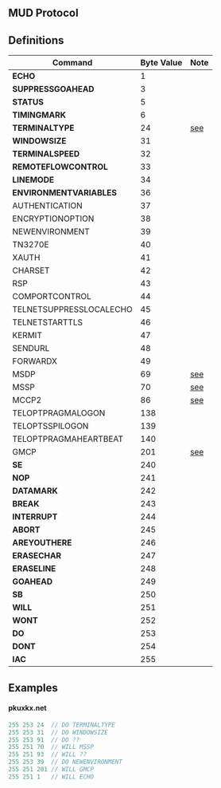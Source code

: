 MUD Protocol
---

## Definitions
| **Command**              | **Byte Value** | **Note**                                             |
| ------------------------ | -------------- | ---------------------------------------------------- |
| **ECHO**                 | 1              |                                                      |
| **SUPPRESSGOAHEAD**      | 3              |                                                      |
| **STATUS**               | 5              |                                                      |
| **TIMINGMARK**           | 6              |                                                      |
| **TERMINALTYPE**         | 24             | [see](https://tintin.sourceforge.io/protocols/mtts/) |
| **WINDOWSIZE**           | 31             |                                                      |
| **TERMINALSPEED**        | 32             |                                                      |
| **REMOTEFLOWCONTROL**    | 33             |                                                      |
| **LINEMODE**             | 34             |                                                      |
| **ENVIRONMENTVARIABLES** | 36             |                                                      |
| AUTHENTICATION           | 37             |                                                      |
| ENCRYPTIONOPTION         | 38             |                                                      |
| NEWENVIRONMENT           | 39             |                                                      |
| TN3270E                  | 40             |                                                      |
| XAUTH                    | 41             |                                                      |
| CHARSET                  | 42             |                                                      |
| RSP                      | 43             |                                                      |
| COMPORTCONTROL           | 44             |                                                      |
| TELNETSUPPRESSLOCALECHO  | 45             |                                                      |
| TELNETSTARTTLS           | 46             |                                                      |
| KERMIT                   | 47             |                                                      |
| SENDURL                  | 48             |                                                      |
| FORWARDX                 | 49             |                                                      |
| MSDP                     | 69             | [see](https://tintin.sourceforge.io/protocols/msdp/) |
| MSSP                     | 70             | [see](https://tintin.sourceforge.io/protocols/mssp/) |
| MCCP2                    | 86             | [see](https://tintin.sourceforge.io/protocols/mccp/) |
| TELOPTPRAGMALOGON        | 138            |                                                      |
| TELOPTSSPILOGON          | 139            |                                                      |
| TELOPTPRAGMAHEARTBEAT    | 140            |                                                      |
| GMCP                     | 201            | [see](https://tintin.sourceforge.io/protocols/gmcp/) |
| **SE**                   | 240            |                                                      |
| **NOP**                  | 241            |                                                      |
| **DATAMARK**             | 242            |                                                      |
| **BREAK**                | 243            |                                                      |
| **INTERRUPT**            | 244            |                                                      |
| **ABORT**                | 245            |                                                      |
| **AREYOUTHERE**          | 246            |                                                      |
| **ERASECHAR**            | 247            |                                                      |
| **ERASELINE**            | 248            |                                                      |
| **GOAHEAD**              | 249            |                                                      |
| **SB**                   | 250            |                                                      |
| **WILL**                 | 251            |                                                      |
| **WONT**                 | 252            |                                                      |
| **DO**                   | 253            |                                                      |
| **DONT**                 | 254            |                                                      |
| **IAC**                  | 255             |                                                      |

## Examples

#### pkuxkx.net

``` go
255 253 24  // DO TERMINALTYPE
255 253 31  // DO WINDOWSIZE
255 253 91  // DO ??
255 251 70  // WILL MSSP
255 251 93  // WILL ??
255 253 39  // DO NEWENVIRONMENT
255 251 201 // WILL GMCP
255 251 1   // WILL ECHO
```
